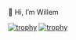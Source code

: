 👋 Hi, I’m Willem

[![trophy](https://github-profile-trophy.vercel.app/?username=ryo-ma&theme=onedark)](https://github.com/ryo-ma/github-profile-trophy)
[![trophy](https://github-profile-trophy.vercel.app/?username=ryo-ma)](https://github.com/ryo-ma/github-profile-trophy)
